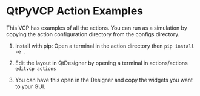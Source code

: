  # QtPyVCP Action Examples

This VCP has examples of all the actions. You can run as a simulation by
copying the action configuration directory from the configs directory.

1) Install with pip:
   Open a terminal in the action directory then
  `pip install -e .`

2) Edit the layout in QtDesigner by opening a terminal in actions/actions
  `editvcp actions`

3) You can have this open in the Designer and copy the widgets you want
   to your GUI.
